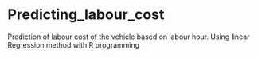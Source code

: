 # Predicting_labour_cost
Prediction of labour cost of the vehicle based on labour hour.
Using linear Regression method with R programming
